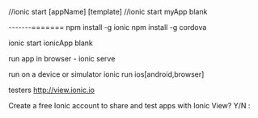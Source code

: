 //ionic start [appName] [template]
//ionic start myApp blank


-------=======
npm install -g ionic
npm install -g cordova

ionic start ionicApp blank

run app in browser    -   ionic serve


run on a device or simulator 
     ionic run ios[android,browser]

testers
 http://view.ionic.io 


 Create a free Ionic account to share and test apps with Ionic View?   Y/N :

 